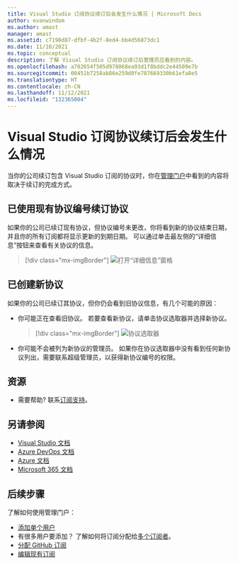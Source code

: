 ```yaml
---
title: Visual Studio 订阅协议续订后会发生什么情况 | Microsoft Docs
author: evanwindom
ms.author: amast
manager: amast
ms.assetid: c7198d87-dfbf-4b2f-8ed4-bb4d56873dc1
ms.date: 11/10/2021
ms.topic: conceptual
description: 了解 Visual Studio 订阅协议续订后管理员应看到的内容。
ms.openlocfilehash: a702654f505d978068ea93d1f8bddc2e44509e7b
ms.sourcegitcommit: 00451b7258ab86e259d0fe787669330b61efa8e5
ms.translationtype: HT
ms.contentlocale: zh-CN
ms.lasthandoff: 11/12/2021
ms.locfileid: "132365004"
---
```

# <a name="what-happens-when-visual-studio-subscription-agreements-are-renewed"></a>Visual Studio 订阅协议续订后会发生什么情况
当你的公司续订包含 Visual Studio 订阅的协议时，你在[管理门户](https://manage.visualstudio.com)中看到的内容将取决于续订的完成方式。  

## <a name="agreement-was-renewed-with-the-existing-agreement-number"></a>已使用现有协议编号续订协议
如果你的公司已续订现有协议，但协议编号未更改，你将看到新的协议结束日期，并且你的所有订阅都将显示更新的到期日期。  可以通过单击最左侧的“详细信息”按钮来查看有关协议的信息。 
   > [!div class="mx-imgBorder"]
   > ![打开“详细信息”窗格](_img/agreement-renewals/details-button.png "单击“详细信息”按钮以显示你的协议信息。")

## <a name="a-new-agreement-was-created"></a>已创建新协议
如果你的公司已续订其协议，但你仍会看到旧协议信息，有几个可能的原因：
- 你可能正在查看旧协议。  若要查看新协议，请单击协议选取器并选择新协议。  
   > [!div class="mx-imgBorder"]
   > ![协议选取器](_img/agreement-renewals/agreement-picker.png "单击协议选取器以从可用协议中进行选择。")
- 你可能不会被列为新协议的管理员。  如果你在协议选取器中没有看到任何新协议列出，需要联系超级管理员，以获得新协议编号的权限。  

## <a name="resources"></a>资源
- 需要帮助?  联系[订阅支持](https://aka.ms/vsadminhelp)。

## <a name="see-also"></a>另请参阅
- [Visual Studio 文档](/visualstudio/)
- [Azure DevOps 文档](/azure/devops/)
- [Azure 文档](/azure/)
- [Microsoft 365 文档](/microsoft-365/)

## <a name="next-steps"></a>后续步骤
了解如何使用管理门户：
- [添加单个用户](assign-license.md)
- 有很多用户要添加？  了解如何将订阅分配给[多个订阅者](assign-license-bulk.md)。
- [分配 GitHub 订阅](assign-github.md)
- [编辑现有订阅](edit-license.md)
